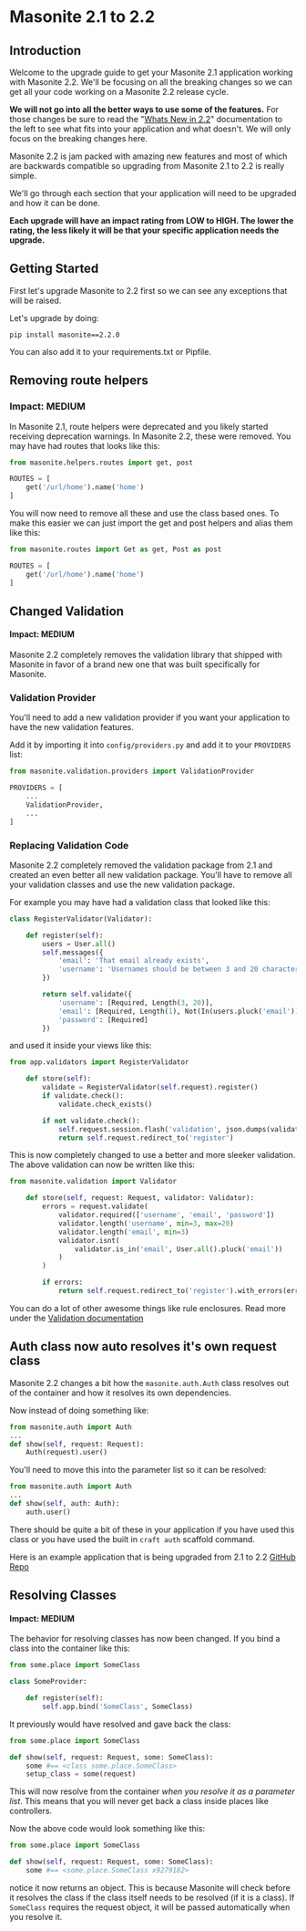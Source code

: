 # Masonite 2.1 to 2.2

## Introduction

Welcome to the upgrade guide to get your Masonite 2.1 application working with Masonite 2.2. We'll be focusing on all the breaking changes so we can get all your code working on a Masonite 2.2 release cycle.

**We will not go into all the better ways to use some of the features.** For those changes be sure to read the "[Whats New in 2.2](../whats-new/masonite-2.2.md)" documentation to the left to see what fits into your application and what doesn't. We will only focus on the breaking changes here.

Masonite 2.2 is jam packed with amazing new features and most of which are backwards compatible so upgrading from Masonite 2.1 to 2.2 is really simple.

We'll go through each section that your application will need to be upgraded and how it can be done.

**Each upgrade will have an impact rating from LOW to HIGH. The lower the rating, the less likely it will be that your specific application needs the upgrade.**

## Getting Started

First let's upgrade Masonite to 2.2 first so we can see any exceptions that will be raised.

Let's upgrade by doing:

```text
pip install masonite==2.2.0
```

You can also add it to your requirements.txt or Pipfile.

## Removing route helpers
### Impact: MEDIUM

In Masonite 2.1, route helpers were deprecated and you likely started receiving deprecation warnings. In Masonite 2.2, these were removed. You may have had routes that looks like this:

```python
from masonite.helpers.routes import get, post

ROUTES = [
    get('/url/home').name('home')
]
```

You will now need to remove all these and use the class based ones. To make this easier we can just import the get and post helpers and alias them like this:

```python
from masonite.routes import Get as get, Post as post

ROUTES = [
    get('/url/home').name('home')
]
```

## Changed Validation
#### Impact: MEDIUM

Masonite 2.2 completely removes the validation library that shipped with Masonite in favor of a brand new one that was built specifically for Masonite.

### Validation Provider

You'll need to add a new validation provider if you want your application to have the new validation features.

Add it by importing it into `config/providers.py` and add it to your `PROVIDERS` list:

```python
from masonite.validation.providers import ValidationProvider

PROVIDERS = [
    ...
    ValidationProvider,
    ...
]
```

### Replacing Validation Code

Masonite 2.2 completely removed the validation package from 2.1 and created an even better all new validation package. You'll have to remove all your validation classes and use the new validation package.

For example you may have had a validation class that looked like this:

```python
class RegisterValidator(Validator):

    def register(self):
        users = User.all()
        self.messages({
            'email': 'That email already exists',
            'username': 'Usernames should be between 3 and 20 characters long'
        })

        return self.validate({
            'username': [Required, Length(3, 20)],
            'email': [Required, Length(1), Not(In(users.pluck('email')))],
            'password': [Required]
        })
```

and used it inside your views like this:

```python
from app.validators import RegisterValidator

    def store(self):
        validate = RegisterValidator(self.request).register()
        if validate.check():
            validate.check_exists()

        if not validate.check():
            self.request.session.flash('validation', json.dumps(validate.errors()))
            return self.request.redirect_to('register')
```

This is now completely changed to use a better and more sleeker validation. The above validation can now be written like this:

```python
from masonite.validation import Validator

    def store(self, request: Request, validator: Validator):
        errors = request.validate(
            validator.required(['username', 'email', 'password'])
            validator.length('username', min=3, max=20)
            validator.length('email', min=3)
            validator.isnt(
                validator.is_in('email', User.all().pluck('email'))
            )
        )

        if errors:
            return self.request.redirect_to('register').with_errors(errors)
```

You can do a lot of other awesome things like rule enclosures. Read more under the [Validation documentation](../advanced/validation.md)

## Auth class now auto resolves it's own request class

Masonite 2.2 changes a bit how the `masonite.auth.Auth` class resolves out of the container and how it resolves its own dependencies.

Now instead of doing something like:

```python
from masonite.auth import Auth
...
def show(self, request: Request):
    Auth(request).user()
```

You'll need to move this into the parameter list so it can be resolved:

```python
from masonite.auth import Auth
...
def show(self, auth: Auth):
    auth.user()
```

There should be quite a bit of these in your application if you have used this class or you have used the built in `craft auth` scaffold command.

Here is an example application that is being upgraded from 2.1 to 2.2 [GitHub Repo](https://github.com/josephmancuso/gbaleague-masonite2/pull/2/files)

## Resolving Classes
#### Impact: MEDIUM

The behavior for resolving classes has now been changed. If you bind a class into the container like this:

```python
from some.place import SomeClass

class SomeProvider:

    def register(self): 
        self.app.bind('SomeClass', SomeClass)
```

It previously would have resolved and gave back the class:

```python
from some.place import SomeClass

def show(self, request: Request, some: SomeClass):
    some #== <class some.place.SomeClass>
    setup_class = some(request)
```

This will now resolve from the container _when you resolve it as a parameter list_. This means that you will never get back a class inside places like controllers.

Now the above code would look something like this:

```python
from some.place import SomeClass

def show(self, request: Request, some: SomeClass):
    some #== <some.place.SomeClass x9279182>
```

notice it now returns an object. This is because Masonite will check before it resolves the class if the class itself needs to be resolved (if it is a class). If `SomeClass` requires the request object, it will be passed automatically when you resolve it.
